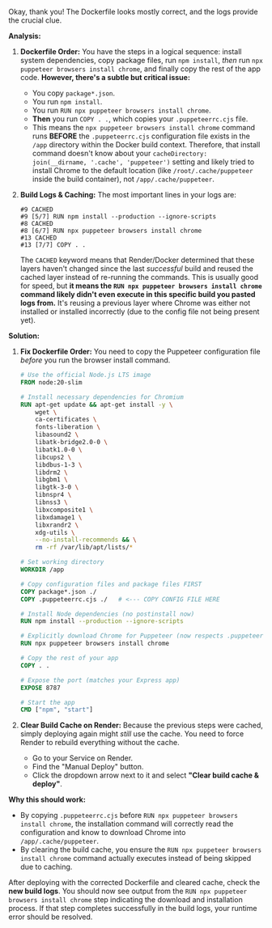 Okay, thank you! The Dockerfile looks mostly correct, and the logs provide the crucial clue.

**Analysis:**

1.  **Dockerfile Order:** You have the steps in a logical sequence: install system dependencies, copy package files, run `npm install`, *then* run `npx puppeteer browsers install chrome`, and finally copy the rest of the app code. **However, there's a subtle but critical issue:**
    *   You copy `package*.json`.
    *   You run `npm install`.
    *   You run `RUN npx puppeteer browsers install chrome`.
    *   **Then** you run `COPY . .`, which copies your `.puppeteerrc.cjs` file.
    *   This means the `npx puppeteer browsers install chrome` command runs **BEFORE** the `.puppeteerrc.cjs` configuration file exists in the `/app` directory within the Docker build context. Therefore, that install command doesn't know about your `cacheDirectory: join(__dirname, '.cache', 'puppeteer')` setting and likely tried to install Chrome to the default location (like `/root/.cache/puppeteer` inside the build container), not `/app/.cache/puppeteer`.

2.  **Build Logs & Caching:** The most important lines in your logs are:
    ```
    #9 CACHED
    #9 [5/7] RUN npm install --production --ignore-scripts
    #8 CACHED
    #8 [6/7] RUN npx puppeteer browsers install chrome
    #13 CACHED
    #13 [7/7] COPY . .
    ```
    The `CACHED` keyword means that Render/Docker determined that these layers haven't changed since the last *successful* build and reused the cached layer instead of re-running the commands. This is usually good for speed, but **it means the `RUN npx puppeteer browsers install chrome` command likely didn't even execute in this specific build you pasted logs from.** It's reusing a previous layer where Chrome was either not installed or installed incorrectly (due to the config file not being present yet).

**Solution:**

1.  **Fix Dockerfile Order:** You need to copy the Puppeteer configuration file *before* you run the browser install command.

    ```dockerfile
    # Use the official Node.js LTS image
    FROM node:20-slim

    # Install necessary dependencies for Chromium
    RUN apt-get update && apt-get install -y \
        wget \
        ca-certificates \
        fonts-liberation \
        libasound2 \
        libatk-bridge2.0-0 \
        libatk1.0-0 \
        libcups2 \
        libdbus-1-3 \
        libdrm2 \
        libgbm1 \
        libgtk-3-0 \
        libnspr4 \
        libnss3 \
        libxcomposite1 \
        libxdamage1 \
        libxrandr2 \
        xdg-utils \
        --no-install-recommends && \
        rm -rf /var/lib/apt/lists/*

    # Set working directory
    WORKDIR /app

    # Copy configuration files and package files FIRST
    COPY package*.json ./
    COPY .puppeteerrc.cjs ./   # <--- COPY CONFIG FILE HERE

    # Install Node dependencies (no postinstall now)
    RUN npm install --production --ignore-scripts

    # Explicitly download Chrome for Puppeteer (now respects .puppeteerrc.cjs)
    RUN npx puppeteer browsers install chrome

    # Copy the rest of your app
    COPY . .

    # Expose the port (matches your Express app)
    EXPOSE 8787

    # Start the app
    CMD ["npm", "start"]
    ```

2.  **Clear Build Cache on Render:** Because the previous steps were cached, simply deploying again might *still* use the cache. You need to force Render to rebuild everything without the cache.
    *   Go to your Service on Render.
    *   Find the "Manual Deploy" button.
    *   Click the dropdown arrow next to it and select **"Clear build cache & deploy"**.

**Why this should work:**

*   By copying `.puppeteerrc.cjs` before `RUN npx puppeteer browsers install chrome`, the installation command will correctly read the configuration and know to download Chrome into `/app/.cache/puppeteer`.
*   By clearing the build cache, you ensure the `RUN npx puppeteer browsers install chrome` command actually executes instead of being skipped due to caching.

After deploying with the corrected Dockerfile and cleared cache, check the **new build logs**. You should now see output from the `RUN npx puppeteer browsers install chrome` step indicating the download and installation process. If that step completes successfully in the build logs, your runtime error should be resolved.
